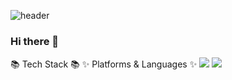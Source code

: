 ![header](https://capsule-render.vercel.app/api?type=Waving&color=auto&height=300&section=header&text=Welcome&desc=JeongSeok's%20%20GitHub%20%20Profile&descAlign=60&descAlignY=65&fontSize=90)
### Hi there 👋

📚 Tech Stack 📚
✨ Platforms & Languages ✨
<img src="https://img.shields.io/badge/Java-007396?style=flat&logo=Conda-Forge&logoColor=white" />
<img src="https://img.shields.io/badge/spring-6DB33F?style=flat&logo=spring&logoColor=white"/>
